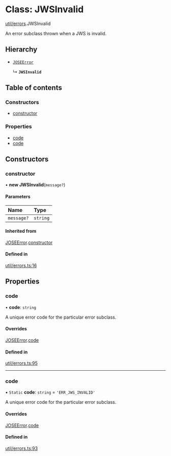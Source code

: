 # Class: JWSInvalid

[util/errors](../modules/util_errors.md).JWSInvalid

An error subclass thrown when a JWS is invalid.

## Hierarchy

- [`JOSEError`](util_errors.JOSEError.md)

  ↳ **`JWSInvalid`**

## Table of contents

### Constructors

- [constructor](util_errors.JWSInvalid.md#constructor)

### Properties

- [code](util_errors.JWSInvalid.md#code)
- [code](util_errors.JWSInvalid.md#code)

## Constructors

### constructor

• **new JWSInvalid**(`message?`)

#### Parameters

| Name | Type |
| :------ | :------ |
| `message?` | `string` |

#### Inherited from

[JOSEError](util_errors.JOSEError.md).[constructor](util_errors.JOSEError.md#constructor)

#### Defined in

[util/errors.ts:16](https://github.com/panva/jose/blob/v3.15.3/src/util/errors.ts#L16)

## Properties

### code

• **code**: `string`

A unique error code for the particular error subclass.

#### Overrides

[JOSEError](util_errors.JOSEError.md).[code](util_errors.JOSEError.md#code)

#### Defined in

[util/errors.ts:95](https://github.com/panva/jose/blob/v3.15.3/src/util/errors.ts#L95)

___

### code

▪ `Static` **code**: `string` = `'ERR_JWS_INVALID'`

A unique error code for the particular error subclass.

#### Overrides

[JOSEError](util_errors.JOSEError.md).[code](util_errors.JOSEError.md#code)

#### Defined in

[util/errors.ts:93](https://github.com/panva/jose/blob/v3.15.3/src/util/errors.ts#L93)
